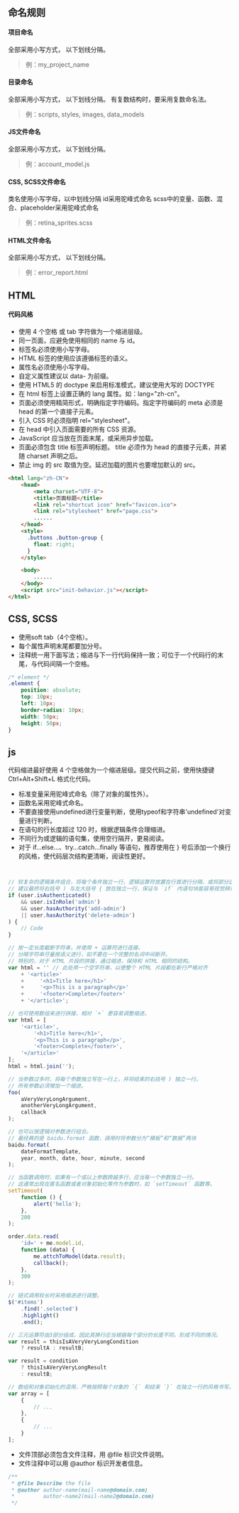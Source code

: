 ## 命名规则

#### 项目命名

全部采用小写方式， 以下划线分隔。
> 例：my_project_name

#### 目录命名
全部采用小写方式， 以下划线分隔。
有复数结构时，要采用复数命名法。
> 例：scripts, styles, images, data_models

#### JS文件命名
全部采用小写方式， 以下划线分隔。

> 例：account_model.js

#### CSS, SCSS文件命名
类名使用小写字母，以中划线分隔
id采用驼峰式命名
scss中的变量、函数、混合、placeholder采用驼峰式命名

> 例：retina_sprites.scss

#### HTML文件命名
全部采用小写方式， 以下划线分隔。

> 例：error_report.html

## HTML

#### 代码风格

* 使用 4 个空格 或 tab 字符做为一个缩进层级。
* 同一页面，应避免使用相同的 name 与 id。
* 标签名必须使用小写字母。
* HTML 标签的使用应该遵循标签的语义。
* 属性名必须使用小写字母。
* 自定义属性建议以 data- 为前缀。
* 使用 HTML5 的 doctype 来启用标准模式，建议使用大写的 DOCTYPE
* 在 html 标签上设置正确的 lang 属性。如：lang="zh-cn"。
* 页面必须使用精简形式，明确指定字符编码。指定字符编码的 meta 必须是 head 的第一个直接子元素。
* 引入 CSS 时必须指明 rel="stylesheet"。
* 在 head 中引入页面需要的所有 CSS 资源。
* JavaScript 应当放在页面末尾，或采用异步加载。
* 页面必须包含 title 标签声明标题。 title 必须作为 head 的直接子元素，并紧随 charset 声明之后。
*  禁止 img 的 src 取值为空。延迟加载的图片也要增加默认的 src。

```HTML
<html lang="zh-CN">
    <head>
        <meta charset="UTF-8">
        <title>页面标题</title>
        <link rel="shortcut icon" href="favicon.ico">
        <link rel="stylesheet" href="page.css">
        ......
    </head>
    <style>
      .buttons .button-group {
        float: right;
      }
    </style>

    <body>
        ......
    </body>
    <script src="init-behavior.js"></script>
</html>
```



## CSS, SCSS

* 使用soft tab（4个空格）。
* 每个属性声明末尾都要加分号。
* 注释统一用下面写法；缩进与下一行代码保持一致；可位于一个代码行的末尾，与代码间隔一个空格。

```css
/* element */
.element {
    position: absolute;
    top: 10px;
    left: 10px;
    border-radius: 10px;
    width: 50px;
    height: 50px;
}
```


## js

代码缩进最好使用 4 个空格做为一个缩进层级。提交代码之前，使用快捷键 Ctrl+Alt+Shift+L 格式化代码。

* 标准变量采用驼峰式命名（除了对象的属性外）。
* 函数名采用驼峰式命名。
* 不要直接使用undefined进行变量判断，使用typeof和字符串'undefined'对变量进行判断。
* 在语句的行长度超过 120 时，根据逻辑条件合理缩进。
* 不同行为或逻辑的语句集，使用空行隔开，更易阅读。
* 对于 if...else...、try...catch...finally 等语句，推荐使用在 } 号后添加一个换行 的风格，使代码层次结构更清晰，阅读性更好。




```javascript


// 较复杂的逻辑条件组合，将每个条件独立一行，逻辑运算符放置在行首进行分隔，或将部分逻辑按逻辑组合进行分隔。
// 建议最终将右括号 ) 与左大括号 { 放在独立一行，保证与 `if` 内语句块能容易视觉辨识。
if (user.isAuthenticated()
    && user.isInRole('admin')
    && user.hasAuthority('add-admin')
    || user.hasAuthority('delete-admin')
) {
    // Code
}

// 按一定长度截断字符串，并使用 + 运算符进行连接。
// 分隔字符串尽量按语义进行，如不要在一个完整的名词中间断开。
// 特别的，对于 HTML 片段的拼接，通过缩进，保持和 HTML 相同的结构。
var html = '' // 此处用一个空字符串，以便整个 HTML 片段都在新行严格对齐
    + '<article>'
    +     '<h1>Title here</h1>'
    +     '<p>This is a paragraph</p>'
    +     '<footer>Complete</footer>'
    + '</article>';

// 也可使用数组来进行拼接，相对 `+` 更容易调整缩进。
var html = [
    '<article>',
        '<h1>Title here</h1>',
        '<p>This is a paragraph</p>',
        '<footer>Complete</footer>',
    '</article>'
];
html = html.join('');

// 当参数过多时，将每个参数独立写在一行上，并将结束的右括号 ) 独立一行。
// 所有参数必须增加一个缩进。
foo(
    aVeryVeryLongArgument,
    anotherVeryLongArgument,
    callback
);

// 也可以按逻辑对参数进行组合。
// 最经典的是 baidu.format 函数，调用时将参数分为“模板”和“数据”两块
baidu.format(
    dateFormatTemplate,
    year, month, date, hour, minute, second
);

// 当函数调用时，如果有一个或以上参数跨越多行，应当每一个参数独立一行。
// 这通常出现在匿名函数或者对象初始化等作为参数时，如 `setTimeout` 函数等。
setTimeout(
    function () {
        alert('hello');
    },
    200
);

order.data.read(
    'id=' + me.model.id,
    function (data) {
        me.attchToModel(data.result);
        callback();
    },
    300
);

// 链式调用较长时采用缩进进行调整。
$('#items')
    .find('.selected')
    .highlight()
    .end();

// 三元运算符由3部分组成，因此其换行应当根据每个部分的长度不同，形成不同的情况。
var result = thisIsAVeryVeryLongCondition
    ? resultA : resultB;

var result = condition
    ? thisIsAVeryVeryLongResult
    : resultB;

// 数组和对象初始化的混用，严格按照每个对象的 `{` 和结束 `}` 在独立一行的风格书写。
var array = [
    {
        // ...
    },
    {
        // ...
    }
];
```


* 文件顶部必须包含文件注释，用 @file 标识文件说明。
* 文件注释中可以用 @author 标识开发者信息。

```JavaScript
/**
 * @file Describe the file
 * @author author-name(mail-name@domain.com)
 *         author-name2(mail-name2@domain.com)
 */
```
